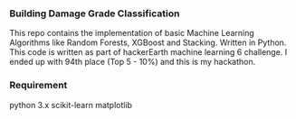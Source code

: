 ### Building Damage Grade Classification

This repo contains the implementation of basic Machine Learning Algorithms like Random Forests, XGBoost and Stacking. Written in Python. This code is written as part of hackerEarth machine learning 6 challenge. I ended up with 94th place (Top 5 - 10%) and this is my hackathon.


### Requirement

python 3.x
scikit-learn
matplotlib

